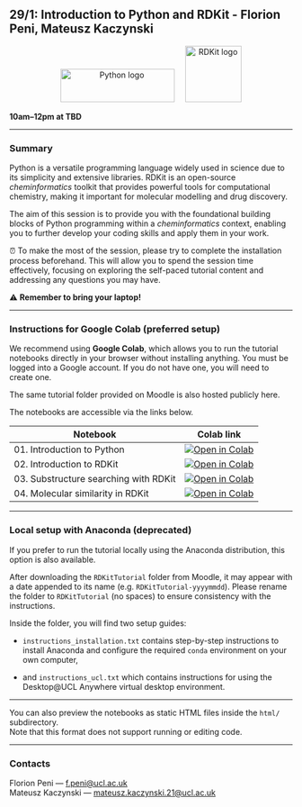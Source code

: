 ## 29/1: Introduction to Python and RDKit - Florion Peni, Mateusz Kaczynski

<p align="center">
  <img src="https://cdn.freebiesupply.com/logos/large/2x/python-3-logo-svg-vector.svg" alt="Python logo" width="203" height="59">
  &nbsp;&nbsp;&nbsp;
  <img src="https://avatars.githubusercontent.com/u/2018047?s=280&v=4" alt="RDKit logo" width="100" height="100">
</p>

**10am–12pm at TBD**

---

### Summary

Python is a versatile programming language widely used in science due to its simplicity and extensive libraries. RDKit is an open-source *cheminformatics* toolkit that provides powerful tools for computational chemistry, making it important for molecular modelling and drug discovery.

The aim of this session is to provide you with the foundational building blocks of Python programming within a *cheminformatics* context, enabling you to further develop your coding skills and apply them in your work.

⏰ To make the most of the session, please try to complete the installation process beforehand. This will allow you to spend the session time effectively, focusing on exploring the self-paced tutorial content and addressing any questions you may have.

⚠️ **Remember to bring your laptop!**

---

### Instructions for Google Colab (preferred setup)

We recommend using **Google Colab**, which allows you to run the tutorial notebooks directly in your browser without installing anything. You must be logged into a Google account. If you do not have one, you will need to create one.

The same tutorial folder provided on Moodle is also hosted publicly here.

The notebooks are accessible via the links below.

| Notebook | Colab link |
|----------|------------|
| 01. Introduction to Python | [![Open in Colab](https://colab.research.google.com/assets/colab-badge.svg)](https://colab.research.google.com/github/MEDC0080/RDKitTutorial/blob/main/notebooks/01_python_introduction.ipynb) |
| 02. Introduction to RDKit | [![Open in Colab](https://colab.research.google.com/assets/colab-badge.svg)](https://colab.research.google.com/github/MEDC0080/RDKitTutorial/blob/main/notebooks/02_rdkit_introduction.ipynb) |
| 03. Substructure searching with RDKit | [![Open in Colab](https://colab.research.google.com/assets/colab-badge.svg)](https://colab.research.google.com/github/MEDC0080/RDKitTutorial/blob/main/notebooks/03_rdkit_substructure.ipynb) |
| 04. Molecular similarity in RDKit | [![Open in Colab](https://colab.research.google.com/assets/colab-badge.svg)](https://colab.research.google.com/github/MEDC0080/RDKitTutorial/blob/main/notebooks/04_rdkit_similarity.ipynb) |

---

### Local setup with Anaconda (deprecated)

If you prefer to run the tutorial locally using the Anaconda distribution, this option is also available.

After downloading the `RDKitTutorial` folder from Moodle, it may appear with a date appended to its name (e.g. `RDKitTutorial-yyyymmdd`). Please rename the folder to `RDKitTutorial` (no spaces) to ensure consistency with the instructions.

Inside the folder, you will find two setup guides:

- `instructions_installation.txt` contains step-by-step instructions to install Anaconda and configure the required `conda` environment on your own computer,

- and `instructions_ucl.txt` which contains instructions for using the Desktop@UCL Anywhere virtual desktop environment.

---

You can also preview the notebooks as static HTML files inside the `html/` subdirectory.  
Note that this format does not support running or editing code.

---

### Contacts

Florion Peni — [f.peni@ucl.ac.uk](mailto:f.peni@ucl.ac.uk)  
Mateusz Kaczynski — [mateusz.kaczynski.21@ucl.ac.uk](mailto:mateusz.kaczynski.21@ucl.ac.uk)  
